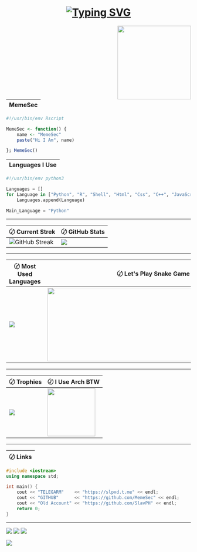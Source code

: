 <h1 align="center">
<a href="https://git.io/typing-svg"><img src="https://readme-typing-svg.demolab.com?font=Share+Tech+Mono&pause=1000&color=00FF00&width=230&lines=%EA%90%95+Welcome+My+Friend+%EA%90%95" alt="Typing SVG" /></a>
</h1> 

<a href="#"><img align="right" src="https://github.com/MemeSec/MemeSec/blob/main/files/meme1.png" width="200 " height="200" /></a>

| MemeSec |
| --- |
```r
#!/usr/bin/env Rscript

MemeSec <- function() {
    name <- "MemeSec"
    paste("Hi I Am", name)

}; MemeSec()
``` 
| Languages I Use |
| --- |
```python
#!/usr/bin/env python3

Languages = []
for Language in ["Python", "R", "Shell", "Html", "Css", "C++", "JavaScript"]:
    Languages.append(Language)

Main_Language = "Python"
```
---
| 〄 Current Strek | 〄 GitHub Stats | 
| --- | --- |
| ![GitHub Streak](https://streak-stats.demolab.com?user=MemeSec&theme=github-dark-blue&hide_border=true&background=DD272700) | ![](https://github-readme-stats.vercel.app/api?username=MemeSec&show_icons=true&theme=transparent&hide_border=true) |

---


| 〄 Most Used Languages | 〄 Let's Play Snake Game :D |
| --- | --- |
| ![](https://github-readme-stats.vercel.app/api/top-langs/?username=MemeSec&hide_border=true&theme=transparent&layout=compact&langs_count=8) | <a href="#"><img align="right" src="https://github.com/MemeSec/MemeSec/blob/main/files/snake.svg" width="600" height="200" /></a> |

---
| 〄 Trophies | 〄 I Use Arch BTW |
| --- | --- |
| ![](https://github-profile-trophy.vercel.app/?username=MemeSec&column=-1&theme=radical&no-bg=true&no-frame=true) | <img src="https://github.com/MemeSec/MemeSec/blob/main/files/arch.png" width="130" height="130" /> | 


---
| 〄 Links |
| --- |
```c++
#include <iostream>
using namespace std;

int main() {
    cout << "TELEGARM"    << "https://slpxd.t.me" << endl;
    cout << "GITHUB"      << "https://github.com/MemeSec" << endl;
    cout << "Old Account" << "https://github.com/SlavPH" << endl;
    return 0;
}
```
---
![](https://img.shields.io/github/followers/MemeSec?logoColor=blue&style=social)
![](https://img.shields.io/github/stars/MemeSec?logoColor=blue&style=social)
![](https://img.shields.io/badge/Telegram-slpxd-blue?logo=telegram&style=social&logoColor=blue)

<img  src="https://raw.githubusercontent.com/Trilokia/Trilokia/379277808c61ef204768a61bbc5d25bc7798ccf1/bottom_header.svg" />
